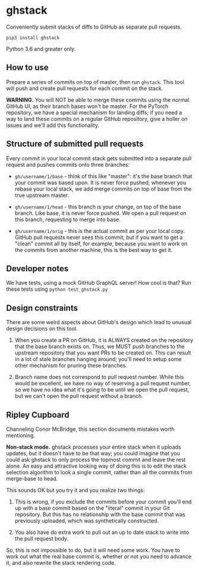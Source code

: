# ghstack

Conveniently submit stacks of diffs to GitHub as separate pull requests.

```
pip3 install ghstack
```

Python 3.6 and greater only.

## How to use

Prepare a series of commits on top of master, then run `ghstack`.  This
tool will push and create pull requests for each commit on the stack.

**WARNING.**  You will NOT be able to merge these commits using the
normal GitHub UI, as their branch bases won't be master.  For the
PyTorch repository, we have a special mechanism for landing diffs;
if you need a way to land these commits on a regular GitHub
repository, give a holler on issues and we'll add this functionality.

## Structure of submitted pull requests

Every commit in your local commit stack gets submitted into a separate
pull request and pushes commits onto three branches:

* `gh/username/1/base` - think of this like "master": it's the base
  branch that your commit was based upon.  It is never force pushed;
  whenever you rebase your local stack, we add merge commits on top of
  base from the true upstream master.

* `gh/username/1/head` - this branch is your change, on top of the base
  branch.  Like base, it is never force pushed.  We open a pull request
  on this branch, requesting to merge into base.

* `gh/username/1/orig` - this is the actual commit as per your local
  copy.  GitHub pull requests never sees this commit, but if you want
  to get a "clean" commit all by itself, for example, because you
  want to work on the commits from another machine, this is the best way
  to get it.

## Developer notes

We have tests, using a mock GitHub GraphQL server!  How cool is that?
Run these tests using `python test_ghstack.py`

## Design constraints

There are some weird aspects about GitHub's design which lead to unusual
design decisions on this tool.

1. When you create a PR on GitHub, it is ALWAYS created on the
   repository that the base branch exists on.  Thus, we MUST
   push branches to the upstream repository that you want
   PRs to be created on.  This can result in a lot of stale
   branches hanging around; you'll need to setup some other
   mechanism for pruning these branches.

2. Branch name does not correspond to pull request number. While this
   would be excellent, we have no way of reserving a pull request
   number, so we have no idea what it's going to be until we open
   the pull request, but we can't open the pull request without a
   branch.

## Ripley Cupboard

Channeling Conor McBridge, this section documents mistakes worth
mentioning.

**Non-stack mode.**  ghstack processes your entire stack when it
uploads updates, but it doesn't have to be that way; you could
imagine that you could ask ghstack to only process the topmost
commit and leave the rest alone.  An easy and attractive
looking way of doing this is to edit the stack selection algorithm
to look a single commit, rather than all the commits from
merge-base to head.

This sounds OK but you try it and you realize two things:

1. This is wrong, if you exclude the commits before your commit
   you'll end up with a base commit based on the "literal"
   commit in your Git repository.  But this has no relationship
   with the base commit that was previously uploaded, which
   was synthetically constructed.

2. You also have do extra work to pull out an up to date stack
   to write into the pull request body.

So, this is not impossible to do, but it will need some work.
You have to work out what the real base commit is, whether
or not you need to advance it, and also rewrite the stack rendering
code.
